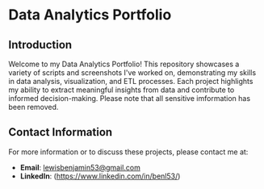 # Data Analytics Portfolio

## Introduction
Welcome to my Data Analytics Portfolio! This repository showcases a variety of scripts and screenshots I've worked on, demonstrating my skills in data analysis, visualization, and ETL processes. Each project highlights my ability to extract meaningful insights from data and contribute to informed decision-making. Please note that all sensitive imformation has been removed. 

## Contact Information
For more information or to discuss these projects, please contact me at:

- **Email**: lewisbenjamin53@gmail.com
- **LinkedIn**: (https://www.linkedin.com/in/benl53/)
